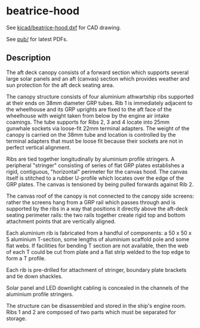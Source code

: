 # beatrice-hood

See [kicad/beatrice-hood.dxf](kicad/beatrice-hood.dxf) for CAD drawing.

See [pub/](pub/) for latest PDFs.

## Description

The aft deck canopy consists of a forward section which supports several
large solar panels and an aft (canvas) section which provides weather
and sun protection for the aft deck seating area.

The canopy structure consists of four aluminium athwartship ribs
supported at their ends on 38mm diameter GRP tubes. Rib 1 is
immediately adjacent to the wheelhouse and its GRP uprights are fixed to
the aft face of the wheelhouse with weight taken from below by the engine
air intake coamings. The tube supports for Ribs 2, 3 and 4 locate into
25mm gunwhale sockets via loose-fit 22mm terminal adapters. The weight
of the canopy is carried on the 38mm tube and location is controlled by
the terminal adapters that must be loose fit because their sockets are
not in perfect vertical alignment.

Ribs are tied together longitudinally by aluminium profile stringers.
A peripheral "stringer" consisting of series of flat GRP plates
establishes a rigid, contiguous,  "horizontal" perimeter for the canvas
hood. The canvas itself is stitched to a rubber U-profile which locates
over the edge of the GRP plates. The canvas is tensioned by being pulled
forwards against Rib 2.

The canvas roof of the canopy is not connected to the canopy side
screens: rather the screens hang from a GRP rail which passes through
and is supported by the ribs in a way that positions it directly above
the aft-deck seating perimeter rails: the two rails together create
rigid top and bottom attachment points that are vertically aligned.

Each aluminium rib is fabricated from a handful of components: a 50 x
50 x 5 aluminium T-section, some lengths of aluminium scaffold pole and
some flat webs. If facilities for bending T section are not available,
then the web of each T could be cut from plate and a flat strip welded
to the top edge to form a T profile.

Each rib is pre-drilled for attachment of stringer, boundary plate
brackets and tie down shackles.

Solar panel and LED downlight cabling is concealed in the channels of
the aluminium profile stringers.

The structure can be disassembled and stored in the ship's engine room.
Ribs 1 and 2 are composed of two parts which must be separated for
storage.

